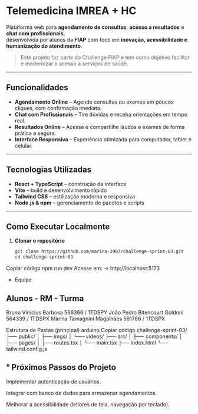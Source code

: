 # Telemedicina IMREA + HC

Plataforma web para **agendamento de consultas**, **acesso a resultados** e **chat com profissionais**,  
desenvolvida por alunos da **FIAP** com foco em **inovação, acessibilidade e humanização do atendimento**.

> Este projeto faz parte do Challenge FIAP e tem como objetivo facilitar e modernizar o acesso a serviços de saúde.

---

##  Funcionalidades

- **Agendamento Online** – Agende consultas ou exames em poucos cliques, com confirmação imediata.
- **Chat com Profissionais** – Tire dúvidas e receba orientações em tempo real.
- **Resultados Online** – Acesse e compartilhe laudos e exames de forma prática e segura.
- **Interface Responsiva** – Experiência otimizada para computador, tablet e celular.

---

##  Tecnologias Utilizadas

- **React + TypeScript** – construção da interface
- **Vite** – build e desenvolvimento rápido
- **Tailwind CSS** – estilização moderna e responsiva
- **Node.js & npm** – gerenciamento de pacotes e scripts

---

## Como Executar Localmente

1. **Clonar o repositório**
   ```bash
   git clone https://github.com/marina-2907/challenge-sprint-03.git
   cd challenge-sprint-03

Copiar código
npm run dev
Acesse em:
 -> http://localhost:5173

- Equipe

Alunos - RM	- Turma 
----------------------------
 
Bruno Vinicius Barbosa	566366 / 1TDSPY	
João Pedro Bitencourt Goldoni	564339 / 1TDSPX	
Marina Tamagnini Magalhães	561786 / 1TDSPX	

Estrutura de Pastas (principal)
arduino
Copiar código
challenge-sprint-03/
├── public/
│   ├── imgs/
│   └── videos/
├── src/
│   ├── components/
│   ├── pages/
│   ├── routes.tsx
│   └── main.tsx
├── index.html
└── tailwind.config.js


 ° Próximos Passos do Projeto
 ------------------------------

 Implementar autenticação de usuários.

 Integrar com banco de dados para armazenar agendamentos.

 Melhorar a acessibilidade (leitores de tela, navegação por teclado).

